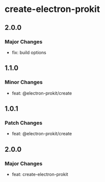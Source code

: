 # create-electron-prokit

## 2.0.0

### Major Changes

- fix: build options

## 1.1.0

### Minor Changes

- feat: @electron-prokit/create

## 1.0.1

### Patch Changes

- feat: @electron-prokit/create

## 2.0.0

### Major Changes

- feat: create-electron-prokit
